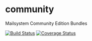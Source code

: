 # community
Mailsystem Community Edition Bundles

[![Build Status](https://travis-ci.org/mailsystem/community.svg?branch=master)](https://travis-ci.org/mailsystem/community)
[![Coverage Status](https://coveralls.io/repos/mailsystem/community/badge.svg?branch=master)](https://coveralls.io/r/mailsystem/community?branch=master)

